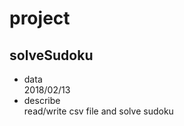 # project

## solveSudoku  

- data  
  2018/02/13
- describe  
  read/write csv file and solve sudoku

